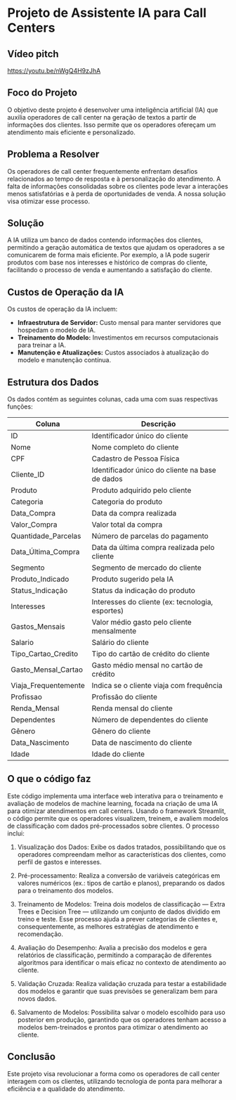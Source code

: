 # Projeto de Assistente IA para Call Centers

## Vídeo pitch
https://youtu.be/nWgQ4H9zJhA

## Foco do Projeto
O objetivo deste projeto é desenvolver uma inteligência artificial (IA) que auxilia operadores de call center na geração de textos a partir de informações dos clientes. Isso permite que os operadores ofereçam um atendimento mais eficiente e personalizado.

## Problema a Resolver
Os operadores de call center frequentemente enfrentam desafios relacionados ao tempo de resposta e à personalização do atendimento. A falta de informações consolidadas sobre os clientes pode levar a interações menos satisfatórias e à perda de oportunidades de venda. A nossa solução visa otimizar esse processo.

## Solução
A IA utiliza um banco de dados contendo informações dos clientes, permitindo a geração automática de textos que ajudam os operadores a se comunicarem de forma mais eficiente. Por exemplo, a IA pode sugerir produtos com base nos interesses e histórico de compras do cliente, facilitando o processo de venda e aumentando a satisfação do cliente.

## Custos de Operação da IA
Os custos de operação da IA incluem:

- **Infraestrutura de Servidor:** Custo mensal para manter servidores que hospedam o modelo de IA.
- **Treinamento do Modelo:** Investimentos em recursos computacionais para treinar a IA.
- **Manutenção e Atualizações:** Custos associados à atualização do modelo e manutenção contínua.

## Estrutura dos Dados
Os dados contém as seguintes colunas, cada uma com suas respectivas funções:

| Coluna                   | Descrição |
|--------------------------|-----------|
| ID                       | Identificador único do cliente |
| Nome                     | Nome completo do cliente |
| CPF                      | Cadastro de Pessoa Física |
| Cliente_ID               | Identificador único do cliente na base de dados |
| Produto                  | Produto adquirido pelo cliente |
| Categoria                | Categoria do produto |
| Data_Compra              | Data da compra realizada |
| Valor_Compra             | Valor total da compra |
| Quantidade_Parcelas      | Número de parcelas do pagamento |
| Data_Última_Compra       | Data da última compra realizada pelo cliente |
| Segmento                 | Segmento de mercado do cliente |
| Produto_Indicado         | Produto sugerido pela IA |
| Status_Indicação         | Status da indicação do produto |
| Interesses               | Interesses do cliente (ex: tecnologia, esportes) |
| Gastos_Mensais           | Valor médio gasto pelo cliente mensalmente |
| Salario                  | Salário do cliente |
| Tipo_Cartao_Credito     | Tipo do cartão de crédito do cliente |
| Gasto_Mensal_Cartao     | Gasto médio mensal no cartão de crédito |
| Viaja_Frequentemente     | Indica se o cliente viaja com frequência |
| Profissao                | Profissão do cliente |
| Renda_Mensal             | Renda mensal do cliente |
| Dependentes              | Número de dependentes do cliente |
| Gênero                   | Gênero do cliente |
| Data_Nascimento          | Data de nascimento do cliente |
| Idade                    | Idade do cliente |

## O que o código faz

Este código implementa uma interface web interativa para o treinamento e avaliação de modelos de machine learning, focada na criação de uma IA para otimizar atendimentos em call centers. Usando o framework Streamlit, o código permite que os operadores visualizem, treinem, e avaliem modelos de classificação com dados pré-processados sobre clientes. O processo inclui:

1. Visualização dos Dados: Exibe os dados tratados, possibilitando que os operadores compreendam melhor as características dos clientes, como perfil de gastos e interesses.

2. Pré-processamento: Realiza a conversão de variáveis categóricas em valores numéricos (ex.: tipos de cartão e planos), preparando os dados para o treinamento dos modelos.

3. Treinamento de Modelos: Treina dois modelos de classificação — Extra Trees e Decision Tree — utilizando um conjunto de dados dividido em treino e teste. Esse processo ajuda a prever categorias de clientes e, consequentemente, as melhores estratégias de atendimento e recomendação.

4. Avaliação do Desempenho: Avalia a precisão dos modelos e gera relatórios de classificação, permitindo a comparação de diferentes algoritmos para identificar o mais eficaz no contexto de atendimento ao cliente.

5. Validação Cruzada: Realiza validação cruzada para testar a estabilidade dos modelos e garantir que suas previsões se generalizam bem para novos dados.

6. Salvamento de Modelos: Possibilita salvar o modelo escolhido para uso posterior em produção, garantindo que os operadores tenham acesso a modelos bem-treinados e prontos para otimizar o atendimento ao cliente.

## Conclusão
Este projeto visa revolucionar a forma como os operadores de call center interagem com os clientes, utilizando tecnologia de ponta para melhorar a eficiência e a qualidade do atendimento.
